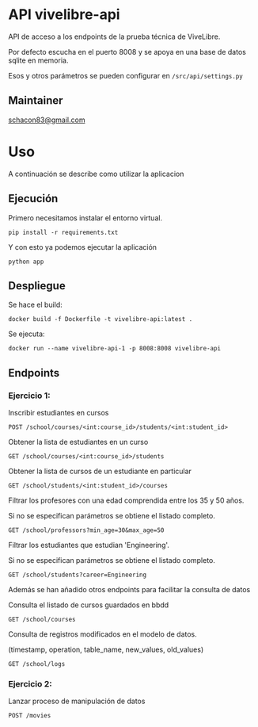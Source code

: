# API vivelibre-api

API de acceso a los endpoints de la prueba técnica de ViveLibre.

Por defecto escucha en el puerto 8008 y se apoya en una base de datos sqlite en memoria.

Esos y otros parámetros se pueden configurar en ```/src/api/settings.py```


## Maintainer
schacon83@gmail.com

# Uso

A continuación se describe como utilizar la aplicacion

## Ejecución

Primero necesitamos instalar el entorno virtual.

```
pip install -r requirements.txt
```

Y con esto ya podemos ejecutar la aplicación

```
python app
```

## Despliegue

Se hace el build:

```
docker build -f Dockerfile -t vivelibre-api:latest .
```

Se ejecuta:

```
docker run --name vivelibre-api-1 -p 8008:8008 vivelibre-api
```

## Endpoints

### Ejercicio 1:

Inscribir estudiantes en cursos
```
POST /school/courses/<int:course_id>/students/<int:student_id>
```
Obtener la lista de estudiantes en un curso
```
GET /school/courses/<int:course_id>/students
```
Obtener la lista de cursos de un estudiante en particular
```
GET /school/students/<int:student_id>/courses
```
Filtrar los profesores con una edad comprendida entre los 35 y 50 años.

Si no se especifican parámetros se obtiene el listado completo.
```
GET /school/professors?min_age=30&max_age=50
```
Filtrar los estudiantes que estudian 'Engineering'.

Si no se especifican parámetros se obtiene el listado completo.
```
GET /school/students?career=Engineering
```
Además se han añadido otros endpoints para facilitar la consulta de datos

Consulta el listado de cursos guardados en bbdd
```
GET /school/courses
```
Consulta de registros modificados en el modelo de datos.

(timestamp, operation, table_name, new_values, old_values)
```
GET /school/logs
```

### Ejercicio 2:

Lanzar proceso de manipulación de datos
```
POST /movies
```

